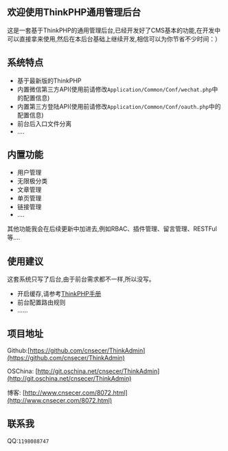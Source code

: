 ﻿## 欢迎使用ThinkPHP通用管理后台

这是一套基于ThinkPHP的通用管理后台,已经开发好了CMS基本的功能,在开发中可以直接拿来使用,然后在本后台基础上继续开发,相信可以为你节省不少时间：）

## 系统特点

*  基于最新版的ThinkPHP
*  内置微信第三方API(使用前请修改`Application/Common/Conf/wechat.php`中的配置信息)
*  内置第三方登陆API(使用前请修改`Application/Common/Conf/oauth.php`中的配置信息)
*  前台后入口文件分离
*  ....

## 内置功能
*  用户管理
*  无限极分类
*  文章管理
*  单页管理
*  链接管理
*  ....

其他功能我会在后续更新中加进去,例如RBAC、插件管理、留言管理、RESTFul等....

## 使用建议

这套系统只写了后台,由于前台需求都不一样,所以没写。

*  开启缓存,请参考[ThinkPHP手册](http://document.thinkphp.cn/manual_3_2.html)
*  前台配置路由规则
*  ......

## 项目地址
Github:[https://github.com/cnsecer/ThinkAdmin](https://github.com/cnsecer/ThinkAdmin) 

OSChina: [http://git.oschina.net/cnsecer/ThinkAdmin](http://git.oschina.net/cnsecer/ThinkAdmin)

博客: [http://www.cnsecer.com/8072.html](http://www.cnsecer.com/8072.html)

## 联系我
QQ:`1198088747`
